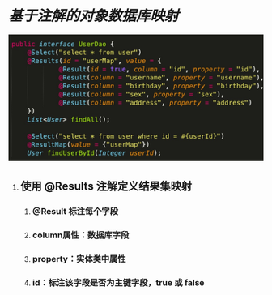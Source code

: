 # ***基于注解的对象数据库映射***

![正事配图](https://raw.githubusercontent.com/undermoonoldman/JavaFamilyBucket/master/Resource/IMG/088.jpg)

1. ## 使用 @Results 注解定义结果集映射

   1. ### @Result 标注每个字段

   2. ### column属性：数据库字段

   3. ### property：实体类中属性

   4. ### id：标注该字段是否为主键字段，true 或 false

